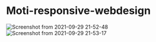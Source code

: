 # Moti-responsive-webdesign
![Screenshot from 2021-09-29 21-52-48](https://user-images.githubusercontent.com/98440814/197394216-2ef6e4d8-8b22-43ce-aa60-995e1b7bccbe.png)
![Screenshot from 2021-09-29 21-53-17](https://user-images.githubusercontent.com/98440814/197394219-f8e02952-7720-4ecf-9fc5-17bc0aeac8dc.png)
